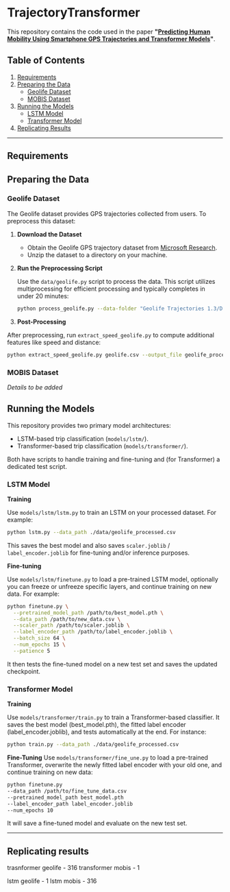 # TrajectoryTransformer

This repository contains the code used in the paper **"[Predicting Human Mobility Using Smartphone GPS Trajectories and Transformer Models](#)"**. 

## Table of Contents

1. [Requirements](#requirements)
2. [Preparing the Data](#preparing-the-data)  
   - [Geolife Dataset](#geolife-dataset)  
   - [MOBIS Dataset](#mobis-dataset)  
3. [Running the Models](#running-the-models)  
   - [LSTM Model](#lstm-model)   
   - [Transformer Model](#transformer-model)  
4. [Replicating Results](#replicating-results)

---

## Requirements

## Preparing the Data

### Geolife Dataset

The Geolife dataset provides GPS trajectories collected from users. To preprocess this dataset:

1. **Download the Dataset**

   - Obtain the Geolife GPS trajectory dataset from [Microsoft Research](https://www.microsoft.com/en-us/research/publication/geolife-gps-trajectory-dataset-user-guide/).
   - Unzip the dataset to a directory on your machine.

2. **Run the Preprocessing Script**

   Use the `data/geolife.py` script to process the data. This script utilizes multiprocessing for efficient processing and typically completes in under 20 minutes:

   ```bash
   python process_geolife.py --data-folder "Geolife Trajectories 1.3/Data" --output-file "geolife.csv"
   ```
3. **Post-Processing** 

After preprocessing, run `extract_speed_geolife.py` to compute additional features like speed and distance:

```bash
python extract_speed_geolife.py geolife.csv --output_file geolife_processed.csv
``` 

### MOBIS Dataset

_Details to be added_

## Running the Models
This repository provides two primary model architectures:

- LSTM-based trip classification (`models/lstm/`).
- Transformer-based trip classification (`models/transformer/`).

Both have scripts to handle training and fine-tuning and (for Transformer) a dedicated test script.

### LSTM Model

**Training**

Use `models/lstm/lstm.py` to train an LSTM on your processed dataset. For example:

```bash
python lstm.py --data_path ./data/geolife_processed.csv
```
This saves the best model and also saves `scaler.joblib` / `label_encoder.joblib` for fine-tuning and/or inference purposes.

**Fine-tuning**

Use `models/lstm/finetune.py` to load a pre-trained LSTM model, optionally you can freeze or unfreeze specific layers, and continue training on new data. For example:

```bash
python finetune.py \
  --pretrained_model_path /path/to/best_model.pth \
  --data_path /path/to/new_data.csv \
  --scaler_path /path/to/scaler.joblib \
  --label_encoder_path /path/to/label_encoder.joblib \
  --batch_size 64 \
  --num_epochs 15 \
  --patience 5
```

It then tests the fine-tuned model on a new test set and saves the updated checkpoint.

### Transformer Model

**Training**

Use `models/transformer/train.py` to train a Transformer-based classifier. It saves the best model (best_model.pth), the fitted label encoder (label_encoder.joblib), and tests automatically at the end. For instance:

```bash
python train.py --data_path ./data/geolife_processed.csv
```

**Fine-Tuning**
Use `models/transformer/fine_une.py` to load a pre-trained Transformer, overwrite the newly fitted label encoder with your old one, and continue training on new data:

```bash
python finetune.py
--data_path /path/to/fine_tune_data.csv
--pretrained_model_path best_model.pth
--label_encoder_path label_encoder.joblib
--num_epochs 10
```

It will save a fine-tuned model and evaluate on the new test set.

---

## Replicating results

trasnformer geolife - 316
transformer mobis - 1

lstm geolife - 1
lstm mobis - 316